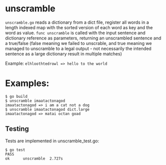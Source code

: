 # unscramble
`unscramble.go` reads a dictionary from a dict file, register all words
in a length indexed map with the sorted version of each word as
key and the word as value. `func unscramble` is called with the input
sentence and dictionary reference as parameters, returning an
unscrambled sentence and a true/false (false meaning we failed to
unscrable, and true meaning we managed to unscramble to a legal output - 
not necessarily the intended sentence as a large dictionary result in multiple matches)

Example: `elhloothtedrowl => hello to the world`

# Examples:
```
$ go build
$ unscramble imaatactonagod
imaatactonagod => i am a cat not a dog
$ unscramble imaatactonagod dict.large 
imaatactonagod => matai octan goad
```

## Testing
Tests are implemented in unscramble_test.go:
```
$ go test
PASS
ok  	unscramble	2.727s
```
